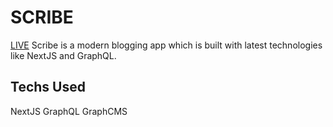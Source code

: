 # SCRIBE
[LIVE](https://scribe-eta.vercel.app/)
Scribe is a modern blogging app which is built with latest technologies like NextJS and GraphQL.

## Techs Used
NextJS
GraphQL
GraphCMS
